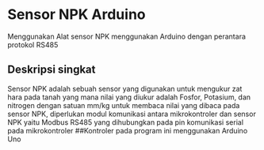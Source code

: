 # Sensor NPK Arduino
Menggunakan Alat sensor NPK menggunakan Arduino dengan perantara protokol RS485
## Deskripsi singkat
Sensor NPK adalah sebuah sensor yang digunakan untuk mengukur zat hara pada tanah yang mana nilai yang diukur adalah Fosfor, Potasium, dan nitrogen dengan satuan mm/kg
untuk membaca nilai yang dibaca pada sensor NPK, diperlukan modul komunikasi antara mikrokontroler dan sensor NPK yaitu Modbus RS485 yang dihubungkan pada pin komunikasi serial pada mikrokontroler
##Kontroler
pada program ini menggunakan Arduino Uno 

